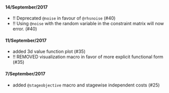 #### 14/September/2017
- !! Deprecated `@noise` in favour of `@rhsnoise` (#40)
- !! Using `@noise` with the random variable in the constraint matrix will now error. (#40)

#### 11/September/2017
 - added 3d value function plot (#35)
 - !! REMOVED visualization macro in favor of more explicit functional form (#35)

#### 7/September/2017
 - added `@stageobjective` macro and stagewise independent costs (#25)
